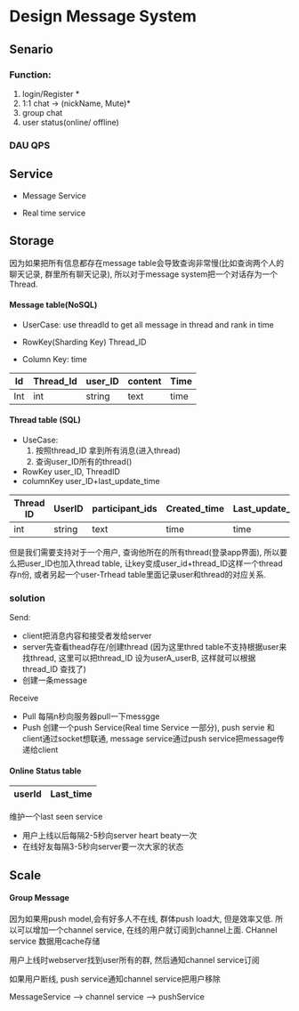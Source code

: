 # Design Message System

## Senario
### Function:
1. login/Register *
2. 1:1 chat -> (nickName, Mute)*
3. group chat
4. user status(online/ offline)

### DAU QPS

## Service

- Message Service

- Real time service

## Storage 
因为如果把所有信息都存在message table会导致查询非常慢(比如查询两个人的聊天记录, 群里所有聊天记录), 所以对于message system把一个对话存为一个Thread.
#### Message table(NoSQL)
- UserCase: use threadId to get all message in thread and rank in time

- RowKey(Sharding Key) Thread_ID
- Column Key: time


|Id|Thread_Id|user_ID|content|Time|
|----|----|----|----|----|
|Int|int|string|text|time|

#### Thread table (SQL)
- UseCase: 
	1. 按照thread_ID 拿到所有消息(进入thread)
	2. 查询user_ID所有的thread()
- RowKey user_ID, ThreadID
- columnKey user_ID+last_update_time

|Thread ID|UserID|participant_ids|Created_time|Last_update_time|
| ---- | ---- | ----| ---- |---|
|int|string|text|time|time|

但是我们需要支持对于一个用户, 查询他所在的所有thread(登录app界面), 所以要么把user_ID也加入thread table, 让key变成user_id+thread_ID这样一个thread存n份, 或者另起一个user-Trhead table里面记录user和thread的对应关系.

### solution
Send:

- client把消息内容和接受者发给server
- server先查看thead存在/创建thread (因为这里thred table不支持根据user来找thread, 这里可以把thread_ID 设为userA_userB, 这样就可以根据thread_ID 查找了)
- 创建一条message
	
Receive

- Pull 每隔n秒向服务器pull一下messgge
- Push 创建一个push Service(Real time Service 一部分), push servie 和client通过socket想联通, message service通过push service把message传递给client


#### Online Status table
|userId |Last_time|
|---|---|

维护一个last seen service
- 用户上线以后每隔2-5秒向server heart beaty一次
- 在线好友每隔3-5秒向server要一次大家的状态


## Scale 
#### Group Message
因为如果用push model,会有好多人不在线, 群体push load大, 但是效率又低. 所以可以增加一个channel service, 在线的用户就订阅到channel上面. CHannel service 数据用cache存储

用户上线时webserver找到user所有的群, 然后通知channel service订阅

如果用户断线, push service通知channel service把用户移除

MessageService --> channel service --> pushService







